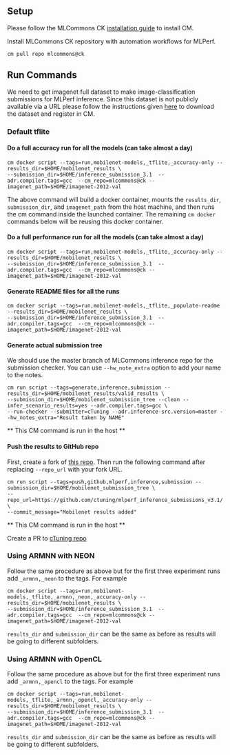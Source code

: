 ## Setup
Please follow the MLCommons CK [installation guide](https://github.com/mlcommons/ck/blob/master/docs/installation.md) to install CM.

Install MLCommons CK repository with automation workflows for MLPerf.
```
cm pull repo mlcommons@ck
```

## Run Commands

We need to get imagenet full dataset to make image-classification submissions for MLPerf inference. Since this dataset is not publicly available via a URL please follow the instructions given [here](https://github.com/mlcommons/ck/blob/master/cm-mlops/script/get-dataset-imagenet-val/README-extra.md) to download the dataset and register in CM.  



### Default tflite


#### Do a full accuracy run for all the models (can take almost a day)

```
cm docker script --tags=run,mobilenet-models,_tflite,_accuracy-only --results_dir=$HOME/mobilenet_results \
--submission_dir=$HOME/inference_submission_3.1  --adr.compiler.tags=gcc  --cm_repo=mlcommons@ck --imagenet_path=$HOME/imagenet-2012-val
```

The above command will build a docker container, mounts the `results_dir`, `submission_dir`, and `imagenet_path` from the host machine, and then runs the cm command inside the launched container. The remaining `cm docker` commands below will be reusing this docker container. 

#### Do a full performance run for all the models (can take almost a day)
```
cm docker script --tags=run,mobilenet-models,_tflite,_accuracy-only --results_dir=$HOME/mobilenet_results \
--submission_dir=$HOME/inference_submission_3.1  --adr.compiler.tags=gcc  --cm_repo=mlcommons@ck --imagenet_path=$HOME/imagenet-2012-val
```

#### Generate README files for all the runs
```
cm docker script --tags=run,mobilenet-models,_tflite,_populate-readme --results_dir=$HOME/mobilenet_results \
--submission_dir=$HOME/inference_submission_3.1  --adr.compiler.tags=gcc  --cm_repo=mlcommons@ck --imagenet_path=$HOME/imagenet-2012-val
```

#### Generate actual submission tree

We should use the master branch of MLCommons inference repo for the submission checker. You can use `--hw_note_extra` option to add your name to the notes.
```
cm run script --tags=generate,inference,submission --results_dir=$HOME/mobilenet_results/valid_results \
--submission_dir=$HOME/mobilenet_submission_tree --clean --infer_scenario_results=yes --adr.compiler.tags=gcc \
--run-checker --submitter=cTuning --adr.inference-src.version=master --hw_notes_extra="Result taken by NAME" 
```
** This CM command is run in the host **

#### Push the results to GitHub repo

First, create a fork of [this repo](https://github.com/ctuning/mlperf_inference_submissions_v3.1/). Then run the following command after replacing `--repo_url` with your fork URL.
```
cm run script --tags=push,github,mlperf,inference,submission --submission_dir=$HOME/mobilenet_submission_tree \
--repo_url=https://github.com/ctuning/mlperf_inference_submissions_v3.1/ \
--commit_message="Mobilenet results added"
```
** This CM command is run in the host **

Create a PR to [cTuning repo](https://github.com/ctuning/mlperf_inference_submissions_v3.1/)

### Using ARMNN with NEON

Follow the same procedure as above but for the first three experiment runs add `_armnn,_neon` to the tags. For example
```
cm docker script --tags=run,mobilenet-models,_tflite,_armnn,_neon,_accuracy-only --results_dir=$HOME/mobilenet_results \
--submission_dir=$HOME/inference_submission_3.1  --adr.compiler.tags=gcc  --cm_repo=mlcommons@ck --imagenet_path=$HOME/imagenet-2012-val
```

`results_dir` and `submission_dir` can be the same as before as results will be going to different subfolders. 

### Using ARMNN with OpenCL
Follow the same procedure as above but for the first three experiment runs add `_armnn,_opencl` to the tags. For example
```
cm docker script --tags=run,mobilenet-models,_tflite,_armnn,_opencl,_accuracy-only --results_dir=$HOME/mobilenet_results \
--submission_dir=$HOME/inference_submission_3.1  --adr.compiler.tags=gcc  --cm_repo=mlcommons@ck --imagenet_path=$HOME/imagenet-2012-val

```

`results_dir` and `submission_dir` can be the same as before as results will be going to different subfolders. 
